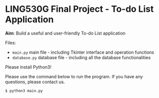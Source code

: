 # LING530G Final Project - To-do List Application

**Aim**: Build a useful and user-friendly To-do List application

Files:
- <code>main.py</code> main file - including Tkinter interface and operation functions
- <code>database.py</code> database file - including all the database functionalities

Please install Python3!

Please use the command below to run the program. If you have any questions, please contact us.

```bash
$ python3 main.py
```
